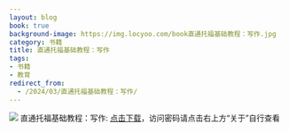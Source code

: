 ```yaml
---
layout: blog
book: true
background-image: https://img.locyoo.com/book直通托福基础教程：写作.jpg
category: 书籍
title: 直通托福基础教程：写作
tags:
- 书籍
- 教育
redirect_from:
  - /2024/03/直通托福基础教程：写作/
---
```

![](https://img.locyoo.com/book直通托福基础教程：写作.jpg)
直通托福基础教程：写作: <a name = "ref1" href="https://url18.ctfile.com/f/50983618-1380725281-1ca709?p=3619">点击下载</a>，访问密码请点击右上方“关于”自行查看